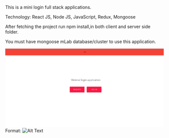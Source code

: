 This is a mini login full stack applications.

Technology: 
React JS,
Node JS,
JavaScript,
Redux,
Mongoose

After fetching the project run npm install,in both client and server side folder.

You must have mongoose mLab database/cluster to use this application.


![GitHub Logo](/img/bg.png)
Format: ![Alt Text](url)
